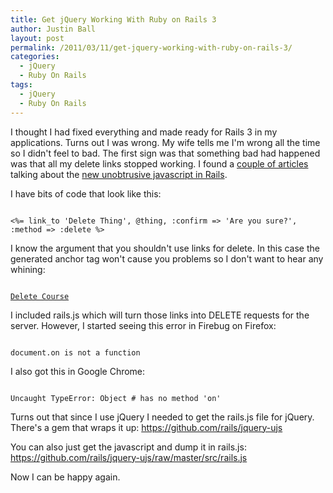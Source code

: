 ```yaml
---
title: Get jQuery Working With Ruby on Rails 3
author: Justin Ball
layout: post
permalink: /2011/03/11/get-jquery-working-with-ruby-on-rails-3/
categories:
  - jQuery
  - Ruby On Rails
tags:
  - jQuery
  - Ruby On Rails
---
```


I thought I had fixed everything and made ready for Rails 3 in my applications. Turns out I was wrong. My wife tells me I'm wrong all the time so I didn't feel to bad. The first sign was that something bad had happened was that all my delete links stopped working. I found a <a href="http://www.cowboycoded.com/2010/10/28/rails-3-rails-js-document-on-is-not-a-function/">couple of articles</a> talking about the <a href="http://www.themodestrubyist.com/2010/02/24/rails-3-ujs-and-csrf-meta-tags/">new unobtrusive javascript in Rails</a>. 

I have bits of code that look like this:

<pre><code class="ruby">
<%= link_to 'Delete Thing', @thing, :confirm => 'Are you sure?', :method => :delete %>
</pre></code>

I know the argument that you shouldn't use links for delete. In this case the generated anchor tag won't cause you problems so I don't want to hear any whining:

<pre><code class="html">
<a href="/courses/algebra" data-confirm="Are you sure?" data-method="delete" rel="nofollow">Delete Course</a>
</pre></code>

I included rails.js which will turn those links into DELETE requests for the server. However, I started seeing this error in Firebug on Firefox:
<pre><code class="ruby">
document.on is not a function
</pre></code>

I also got this in Google Chrome:

<pre><code class="ruby">
Uncaught TypeError: Object #<HTMLDocument> has no method 'on'
</pre></code>

Turns out that since I use jQuery I needed to get the rails.js file for jQuery. There's a gem that wraps it up:
https://github.com/rails/jquery-ujs

You can also just get the javascript and dump it in rails.js:
<a href="https://github.com/rails/jquery-ujs/raw/master/src/rails.js">https://github.com/rails/jquery-ujs/raw/master/src/rails.js</a>

Now I can be happy again.